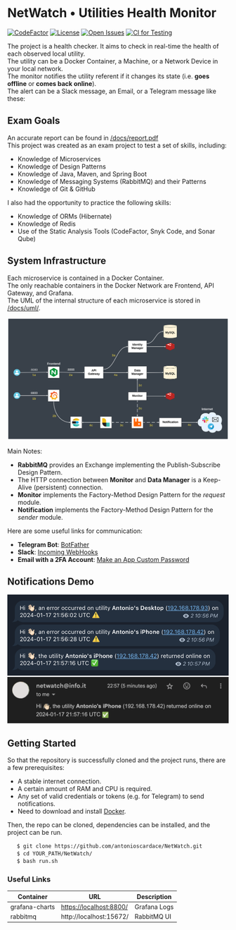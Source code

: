 # NetWatch • Utilities Health Monitor

[![CodeFactor](https://www.codefactor.io/repository/github/antonioscardace/netwatch/badge)](https://www.codefactor.io/repository/github/antonioscardace/netwatch)
[![License](https://img.shields.io/github/license/antonioscardace/netwatch.svg)](https://github.com/antonioscardace/netwatch/blob/master/LICENSE)
[![Open Issues](https://img.shields.io/github/issues/antonioscardace/netwatch.svg)](https://github.com/antonioscardace/netwatch/issues)
[![CI for Testing](https://github.com/antonioscardace/NetWatch/actions/workflows/ci-test.yml/badge.svg)](https://github.com/antonioscardace/NetWatch/actions/workflows/ci-test.yml)

The project is a health checker. It aims to check in real-time the health of each observed local utility.<br/>
The utility can be a Docker Container, a Machine, or a Network Device in your local network.<br/>
The monitor notifies the utility referent if it changes its state (i.e. **goes offline** or **comes back online**).<br/>
The alert can be a Slack message, an Email, or a Telegram message like these:

## Exam Goals

An accurate report can be found in [/docs/report.pdf](/docs/report.pdf)<br/>
This project was created as an exam project to test a set of skills, including:

+ Knowledge of Microservices 
+ Knowledge of Design Patterns
+ Knowledge of Java, Maven, and Spring Boot
+ Knowledge of Messaging Systems (RabbitMQ) and their Patterns
+ Knowledge of Git & GitHub

I also had the opportunity to practice the following skills:
+ Knowledge of ORMs (Hibernate)
+ Knowledge of Redis
+ Use of the Static Analysis Tools (CodeFactor, Snyk Code, and Sonar Qube)

## System Infrastructure

Each microservice is contained in a Docker Container.<br/>
The only reachable containers in the Docker Network are Frontend, API Gateway, and Grafana.<br/>
The UML of the internal structure of each microservice is stored in [/docs/uml/](/docs/uml/).<br/>

<img src="/docs/images/infrastructure.svg" alt="Infrastructure"/>

Main Notes:

- **RabbitMQ** provides an Exchange implementing the Publish-Subscribe Design Pattern.
- The HTTP connection between **Monitor** and **Data Manager** is a Keep-Alive (persistent) connection.
- **Monitor** implements the Factory-Method Design Pattern for the _request_ module.
- **Notification** implements the Factory-Method Design Pattern for the _sender_ module.

Here are some useful links for communication:

- **Telegram Bot**: [BotFather](https://core.telegram.org/bots/tutorial)
- **Slack**: [Incoming WebHooks](https://slack.dev/java-slack-sdk/guides/incoming-webhooks)
- **Email with a 2FA Account**: [Make an App Custom Password](https://stackoverflow.com/questions/26736062/sending-email-fails-when-two-factor-authentication-is-on-for-gmail#answer-27130058)

## Notifications Demo

<img src="/docs/snaps/telegram.png" alt="Telegram" width="530px"/>
<img src="/docs/snaps/email-online.png" alt="Telegram" width="530px"/>

## Getting Started

So that the repository is successfully cloned and the project runs, there are a few prerequisites:

* A stable internet connection.
* A certain amount of RAM and CPU is required.
* Any set of valid credentials or tokens (e.g. for Telegram) to send notifications.
* Need to download and install [Docker](https://docs.docker.com/get-docker/).

Then, the repo can be cloned, dependencies can be installed, and the project can be run.

```sh
   $ git clone https://github.com/antonioscardace/NetWatch.git
   $ cd YOUR_PATH/NetWatch/
   $ bash run.sh
``` 

### Useful Links

Container | URL | Description
----- | ------- | -------
grafana-charts | [https://localhost:8800/](https://localhost:8800/d/2xZ6SccSz/netwatch-logs?orgId=1&refresh=5s&from=now-24h&to=now) | Grafana Logs
rabbitmq | http://localhost:15672/ | RabbitMQ UI
